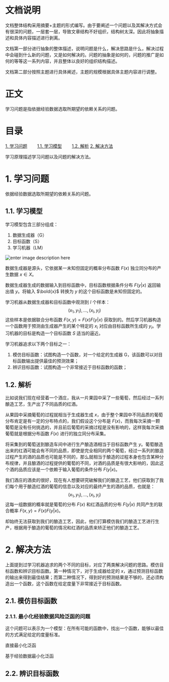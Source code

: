 # 文档说明

文档整体结构采用摘要+主题的形式编写。由于要阐述一个问题以及其解决方式会有很深的问题，一层套一层，导致文章结构不好组织，结构树太深。因此将抽象描述和具体内容描述进行剥离。

文档第一部分进行抽象的整体描述，说明问题是什么，解决思路是什么，解决过程中会碰到什么新的问题，又是如何解决的。问题的抽象是如何的，问题的推广是如何的等等这一系列内容，并且整体以良好的组织结构描述。

文档第二部分按照主题进行具体阐述，主题的规模根据具体主题内容进行调整。

# 正文

学习问题是指依据经验数据选取所期望的依赖关系的问题。


# 目录
[1. 学习问题](#学习问题)
　　[1.1. 学习模型](#学习模型)
　　[1.2. 解析](#解析)
[2. 解决方法](#解决方法)

学习原理描述学习问题以及问题的解决方法。

# 1. 学习问题

依据经验数据选取所期望的依赖关系的问题。

## 1.1. 学习模型

学习模型包含三部分组成：
1. 数据生成器（G）
2. 目标函数（S）
3. 学习机器（LM）

![enter image description here](P12-G1.1)

数据生成器是源头，它依据某一未知但固定的概率分布函数 $F(x)$ 独立同分布的产生数据 $x \in X$。

数据生成器生成的数据输入到目标函数中，目标函数根据条件分布 $F(y|x)$ 返回输出值 $y$。将输入 $\bold{x}$ 转换为 $y$ 的这个目标函数是未知但固定的。

学习机器从数据生成器和目标函数中观测到 $l$ 个样本：
$$
(x_1,y_1), \ldots, (x_l, y_l)
$$
这些样本是依据联合分布函数 $F(x,y) = F(x)F(y|x)$ 获取到的。然后学习机器构造一个函数用于预测由生成器产生的某个特定的 $x_i$ 对应由目标函数所生成的 $y_i$。学习机器的目标是构造一个目标函数 $S$ 适当的逼近。

学习机器追求以下两个目标之一：
1. 模仿目标函数：试图构造一个函数，对一个给定的生成器 G，该函数可以对目标函数输出提供最佳的预测效果；
2. 辨识目标函数：试图构造一个非常接近于目标函数的函数；

## 1.2. 解析
比如说我们现在经营着一个酒庄，我从一片果园中采了一些葡萄，然后经过一系列酿造工艺，生产出了不同品质的红酒。

从果园中采摘葡萄的过程就相当于生成器生成 $x$，由于整个果园中不同品质的葡萄分布肯定是有一定的分布特点的，我们假设这个分布是 $F(x)$，而我每次采摘一颗葡萄是没有任何挑选的，并且前后葡萄的采摘过程是没有影响的，这样我每次采摘葡萄就是根据分布函数 $F(x)$ 进行的独立同分布采集。

将采集到的葡萄送到酿造车间中进行生产酿造酒相当于目标函数产生 $y$。葡萄酿造出来的红酒可能会有不同的品质，即使是完全相同的两个葡萄，经过一系列的酿造过程产生的酒的品质也可能是不同的，那么就相当于酿造的过程本身也包含某种分布规律，并且酿酒的过程提供的葡萄的不同，对酒的品质是有很大影响的，因此这个酒的品质应该是一个依赖于输入葡萄的条件分布 $F(y|x)$。

我们酒庄的酒卖的很好，现在有人想要研究破解我们的酿造工艺，他们获取到了我们每个用于酿造红酒的葡萄的信息以及对应的最终产生的酒的品质，也就是：
$$
(x_1,y_1), \ldots, (x_l, y_l)
$$
这每一组数据的概率就是葡萄的分布 $F(x)$ 和红酒品质的分布 $F(y|x)$ 共同产生的联合概率 $F(x,y) = F(x)F(y|x)$。

却始终无法获取到我们的酿造工艺，因此，他们打算模仿我们的酿造工艺进行生产，根据用于酿造的葡萄的情况和红酒的品质来矫正他们的酿造工艺。

# 2. 解决方法

上面提到过学习机器追求的两个不同的目标，对应了两类解决问题的思路。模仿目标函数和辨识目标函数。第一种情况下，对于生成器给定的 $x$，通过预测目标函数的输出来得到最佳结果；而第二种情况下，得到好的预测结果是不够的，还必须构造出一个函数，这个函数在给定度量下非常接近于目标函数。

## 2.1. 模仿目标函数

### 2.1.1. 最小化经验数据风险泛函的问题

这个问题可以表示为一个模型：在所有可能的函数中，找出一个函数，能够以最佳的方式满足给定的度量标准。



直接最小化泛函

基于经验数据最小化泛函

## 2.2. 辨识目标函数
<!--stackedit_data:
eyJoaXN0b3J5IjpbMTcxOTU0OTEyMywxMjE2NTc2NzcxLDM5Nz
Q0NDI2MSwtMTAxNjM5ODgyMSwxOTgwNjgwMDE1LDE3MzM4MjU1
MzUsLTk0MTE2ODUwOSwxNDQ4NzU1MDMsLTk5MDY3NTgxMiwtMz
AyMDU0ODYwLDEwOTkwNTkzMzQsLTEzNjkxMTk0MjgsNzAzNTI4
NDkzXX0=
-->